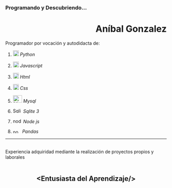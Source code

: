 ### Programando y Descubriendo...


<div align="right">

# Aníbal Gonzalez
</div>

Programador por vocación y autodidacta de:

1. <img src="https://cdn3.emoji.gg/emojis/1887_python.png" width="18px" height="18px" alt="python"></a> _Python_ 

1. <img src="https://cdn3.emoji.gg/emojis/3203-javascript.png" width="18px" height="18px" alt="javascript"></a> _Javascript_ 

1. <img src="https://cdn3.emoji.gg/emojis/HTML.png" width="18px" height="18px" alt="HTML"></a>  _Html_ 

1. <img src="https://cdn3.emoji.gg/emojis/8517-css.png" width="18px" height="18px" alt="css"></a> _Css_ 

1. <img src="https://cdn3.emoji.gg/emojis/3046_MySQL.png" width="28px" height="23px" alt="MySQL"></a> _Mysql_

1. <img src="https://www.vectorlogo.zone/logos/sqlite/sqlite-ar21.svg" width="28px" height="15px" alt="Sqlite 3"> _Sqlite 3_

1. <img src="https://www.vectorlogo.zone/logos/nodejs/nodejs-ar21.svg" width="28px" height="15px" alt="nodejs"> _Node js_

1. <img src="https://upload.wikimedia.org/wikipedia/commons/thumb/e/ed/Pandas_logo.svg/512px-Pandas_logo.svg.png?20200209204934" width="25px" height="12px" alt="nodejs"> _Pandas_

---
<br>
Experiencia adquiridad mediante la realización de proyectos propios y laborales
<br><br>

<div align="center">

## **\<Entusiasta del     Aprendizaje\/>**

</div>




